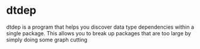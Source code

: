 # dtdep
dtdep is a program that helps you discover data type dependencies within a single package. This allows you to break up packages that are too large by simply doing some graph cutting
